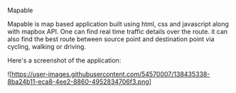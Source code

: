 Mapable

Mapable is map based application built using html, css and javascript along with mapbox API. One can find real time traffic details over the route. it can also find the best route between source point and destination point via cycling, walking or driving.

Here's a screenshot of the application:

![https://user-images.githubusercontent.com/54570007/138435338-8ba24b11-eca8-4ee2-8860-4952834706f3.png]